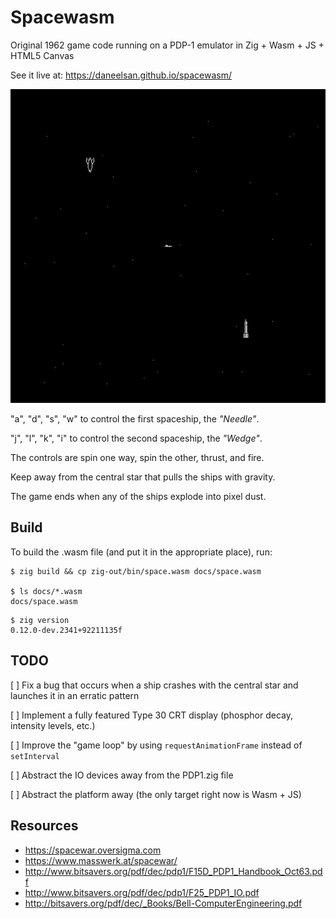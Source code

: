 # Spacewasm

Original 1962 game code running on a PDP-1 emulator in Zig + Wasm + JS + HTML5 Canvas

See it live at: https://daneelsan.github.io/spacewasm/

![spacewasm](./spacewasm.gif)

"a", "d", "s", "w" to control the first spaceship, the _"Needle"_.

"j", "l", "k", "i" to control the second spaceship, the _"Wedge"_.

The controls are spin one way, spin the other, thrust, and fire.

Keep away from the central star that pulls the ships with gravity.

The game ends when any of the ships explode into pixel dust.

## Build

To build the .wasm file (and put it in the appropriate place), run:

```shell
$ zig build && cp zig-out/bin/space.wasm docs/space.wasm

$ ls docs/*.wasm
docs/space.wasm
```

```shell
$ zig version
0.12.0-dev.2341+92211135f
```

## TODO

[ ] Fix a bug that occurs when a ship crashes with the central star and launches it in an erratic pattern

[ ] Implement a fully featured Type 30 CRT display (phosphor decay, intensity levels, etc.)

[ ] Improve the "game loop" by using `requestAnimationFrame` instead of `setInterval`

[ ] Abstract the IO devices away from the PDP1.zig file

[ ] Abstract the platform away (the only target right now is Wasm + JS)

## Resources

-   https://spacewar.oversigma.com
-   https://www.masswerk.at/spacewar/
-   http://www.bitsavers.org/pdf/dec/pdp1/F15D_PDP1_Handbook_Oct63.pdf
-   http://www.bitsavers.org/pdf/dec/pdp1/F25_PDP1_IO.pdf
-   http://bitsavers.org/pdf/dec/_Books/Bell-ComputerEngineering.pdf
